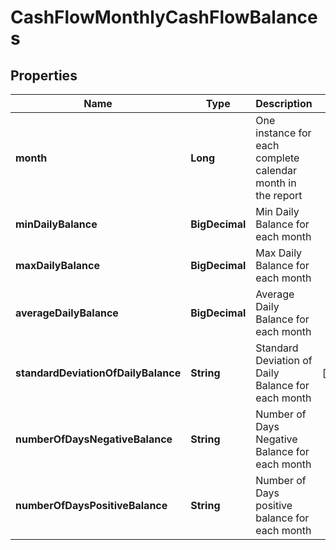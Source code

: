 

# CashFlowMonthlyCashFlowBalances


## Properties

| Name | Type | Description | Notes |
|------------ | ------------- | ------------- | -------------|
|**month** | **Long** | One instance for each complete calendar month in the report |  |
|**minDailyBalance** | **BigDecimal** | Min Daily Balance for each month |  |
|**maxDailyBalance** | **BigDecimal** | Max Daily Balance for each month |  |
|**averageDailyBalance** | **BigDecimal** | Average Daily Balance for each month |  |
|**standardDeviationOfDailyBalance** | **String** | Standard Deviation of Daily Balance for each month |  [optional] |
|**numberOfDaysNegativeBalance** | **String** | Number of Days Negative Balance for each month |  |
|**numberOfDaysPositiveBalance** | **String** | Number of Days positive balance for each month |  |




